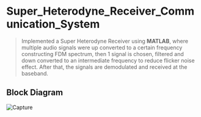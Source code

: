 # Super_Heterodyne_Receiver_Communication_System
> Implemented a Super Heterodyne Receiver using **MATLAB**, where multiple audio signals were up converted
to a certain frequency constructing FDM spectrum, then 1 signal is chosen, filtered and down converted to an intermediate frequency to reduce flicker
noise effect. After that, the signals are demodulated and received at the baseband.

## Block Diagram

![Capture](https://user-images.githubusercontent.com/104662487/223001464-68b7f08a-2f41-48a7-9013-04f594c4fbac.JPG)
